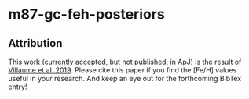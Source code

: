 # m87-gc-feh-posteriors

## Attribution

This work (currently accepted, but not published, in ApJ) is the result of [Villaume et al. 2019](https://arxiv.org/abs/1905.12641). Please cite
this paper if you find the [Fe/H] values useful in your research. And keep an eye out for the forthcoming BibTex entry!
